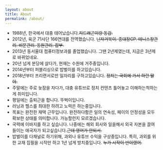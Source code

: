 ```yaml
---
layout: about
title: About
permalink: /about/
---
```


- 1988년, 한국에서 대충 태어났습니다.~~지드래곤이랑 동갑.~~
- 2012년, 육군 71사단 166연대를 전역했습니다. ~~닌자거북이. 중대장CP. 테니스장관리. 비문관리. 동원관리. 잡부.~~
- 2013년 동서울대 컴퓨터정보과를 졸업했습니다. 그땐 2년제였는데, 지금은 3년제로 바뀌었네요.
- 20년 넘게 분당에 살다가, 현재는 수원에 거주중입니다.
- 2014년부터 퍼블리싱으로 밥벌이를 하고있습니다.
- 2018년부터 프리랜서로만 일자리를 구하고있습니다. ~~정치는 국회에 가서 하란 말야.~~
- 주말에는 주로 늦잠을 자다가, 대충 유튜브로 정치 컨텐츠 틀어놓고 이해하는척하는게 취미입니다.
- 평일에는 출퇴근을 합니다. 뚜벅이입니다.
- 러닝과 헬스를 최대한 하려고 노력은 하는중입니다.
- 목표는 완전한 재택 근무입니다. 완전하다함은 일의 연속성, 페이의 안정성을 모두 확보한 상태를 의미합니다. 가능할런지 모르겠습니다.
- 국력에 이바지를 하고 싶습니다. 나중에는 해외 회사와 일을해서 외국 자본을 끌여들이는 애국자가 되고싶습니다.~~근데 영어가 안되서.~~
- 밥벌이를 다채널로 하기위해, 과외나 유튜브 수익을 구상중입니다. 특히, 과외를 위한 교재 집필을 시작만 하고 1년 넘게 방치중입니다. ~~누가 시작이 반이랬어.~~
